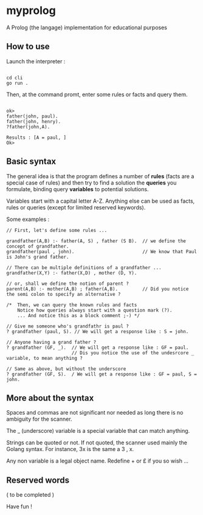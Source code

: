 
# myprolog
A Prolog (the langage) implementation for educational purposes

## How to use 

Launch the interpreter :

``` 

cd cli
go run .

```

Then, at the command promt, enter some rules or facts and query them.

```

ok>
father(john, paul).
father(john, henry).
?father(john,A).

Results : [A = paul, ]
Ok> 

```


## Basic syntax

The general idea is that the program defines a number of **rules**  (facts are a special case of rules) and then try to find a solution the **queries** you formulate, binding query **variables** to potential solutions.

Variables start with a capital letter A-Z. Anything else can be used as facts, rules or queries (except for limited reserved keywords).

Some examples : 

```
// First, let's define some rules ... 

grandfather(A,B) :- father(A, S) , father (S B).  // we define the concept of grandfather.
grandfather(paul , john).                         // We know that Paul is John's grand father.

// There can be multiple definitions of a grandfather ...
grandfather(X,Y) :- father(X,D) , mother (D, Y).

// or, shall we define the notion of parent ?
parent(A,B) :- mother(A,B) ; father(A,B).         // Did you notice the semi colon to specify an alternative ?

/*  Then, we can query the known rules and facts 
    Notice how queries always start with a question mark (?).
    ... And notice this as a block comment ;-) */

// Give me someone who's grandfathr is paul ?
? grandfather (paul, S). // We will get a response like : S = john.

// Anyone having a grand father ?
? grandfather (GF, _).  // We will get a response like : GF = paul.
                        // Dis you notice the use of the undesrcore _ variable, to mean anything ?

// Same as above, but without the underscore 
? grandfather (GF, S).  / We will get a response like : GF = paul, S = john.

```

## More about the syntax

Spaces and commas are not significant nor needed as long there is no ambiguity for the scanner.

The _ (underscore) variable is a special variable that can match anything.

Strings can be quoted or not. If not quoted, the scanner used mainly the Golang syntax. For instance, 3x is the same a 3 , x. 

Any non variable is a legal object name. Redefine + or £ if you so wish ...

## Reserved words

( to be completed )

Have fun !



